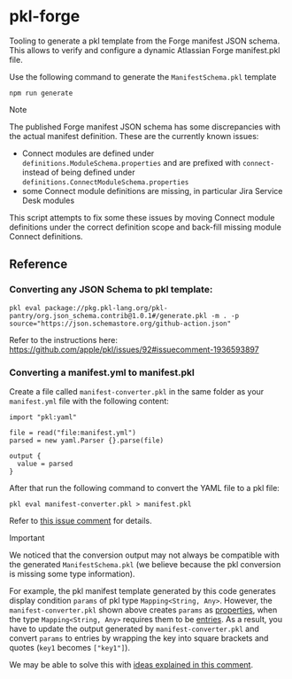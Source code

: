 # pkl-forge

Tooling to generate a pkl template from the Forge manifest JSON schema. This allows to verify and configure a dynamic Atlassian Forge manifest.pkl file.

Use the following command to generate the `ManifestSchema.pkl` template

```shell
npm run generate
```

> [!NOTE]
> The published Forge manifest JSON schema has some discrepancies with the actual manifest definition. These are the currently known issues:
> * Connect modules are defined under `definitions.ModuleSchema.properties` and are prefixed with `connect-` instead of being defined under `definitions.ConnectModuleSchema.properties`
> * some Connect module definitions are missing, in particular Jira Service Desk modules
> 
> This script attempts to fix some these issues by moving Connect module definitions under the correct definition scope and back-fill missing module Connect definitions.  

## Reference 

### Converting any JSON Schema to pkl template:

```shell
pkl eval package://pkg.pkl-lang.org/pkl-pantry/org.json_schema.contrib@1.0.1#/generate.pkl -m . -p source="https://json.schemastore.org/github-action.json"
```

Refer to the instructions here: https://github.com/apple/pkl/issues/92#issuecomment-1936593897

### Converting a manifest.yml to manifest.pkl

Create a file called `manifest-converter.pkl` in the same folder as your `manifest.yml` file with the following content:

```pkl
import "pkl:yaml"

file = read("file:manifest.yml")
parsed = new yaml.Parser {}.parse(file)

output {
  value = parsed
}
```

After that run the following command to convert the YAML file to a pkl file:

```shell
pkl eval manifest-converter.pkl > manifest.pkl
```

Refer to [this issue comment](https://github.com/apple/pkl/issues/6#issuecomment-1925283577) for details.

> [!IMPORTANT]
> We noticed that the conversion output may not always be compatible with the generated `ManifestSchema.pkl` (we believe because the pkl conversion is missing some type information).
> 
> For example, the pkl manifest template generated by this code generates display condition `params` of pkl type `Mapping<String, Any>`. However, the `manifest-converter.pkl` shown above creates `params` as [properties](https://pkl-lang.org/main/current/language-tutorial/01_basic_config.html#properties), when the type `Mapping<String, Any>` requires them to be [entries](https://pkl-lang.org/main/current/language-tutorial/01_basic_config.html#entries). As a result, you have to update the output generated by `manifest-converter.pkl` and convert `params` to entries by wrapping the key into square brackets and quotes (`key1` becomes `["key1"]`).
> 
> We may be able to solve this with [ideas explained in this comment](https://github.com/apple/pkl/issues/6#issuecomment-1935794768).


